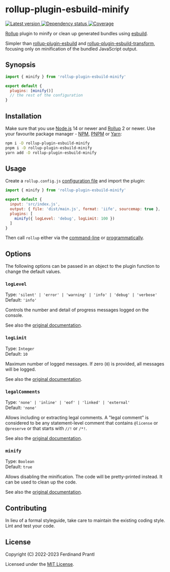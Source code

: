# rollup-plugin-esbuild-minify

[![Latest version](https://img.shields.io/npm/v/rollup-plugin-esbuild-minify)
 ![Dependency status](https://img.shields.io/librariesio/release/npm/rollup-plugin-esbuild-minify)
](https://www.npmjs.com/package/rollup-plugin-esbuild-minify)
[![Coverage](https://codecov.io/gh/prantlf/rollup-plugin-esbuild-minify/branch/master/graph/badge.svg)](https://codecov.io/gh/prantlf/rollup-plugin-esbuild-minify)

[Rollup] plugin to minify or clean up generated bundles using [esbuild].

Simpler than [rollup-plugin-esbuild] and [rollup-plugin-esbuild-transform], focusing only on minification of the bundled JavaScript output.

## Synopsis

```js
import { minify } from 'rollup-plugin-esbuild-minify'

export default {
  plugins: [minify()]
  // the rest of the configuration
}
```

## Installation

Make sure that you use [Node.js] 14 or newer and [Rollup] 2 or newer. Use your favourite package manager - [NPM], [PNPM] or [Yarn]:

```sh
npm i -D rollup-plugin-esbuild-minify
pnpm i -D rollup-plugin-esbuild-minify
yarn add -D rollup-plugin-esbuild-minify
```

## Usage

Create a `rollup.config.js` [configuration file] and import the plugin:

```js
import { minify } from 'rollup-plugin-esbuild-minify'

export default {
  input: 'src/index.js',
  output: { file: 'dist/main.js', format: 'iife', sourcemap: true },
  plugins: [
    minify({ logLevel: 'debug', logLimit: 100 })
  ]
}
```

Then call `rollup` either via the [command-line] or [programmatically].

## Options

The following options can be passed in an object to the plugin function to change the default values.

### `logLevel`

Type: `'silent' | 'error' | 'warning' | 'info' | 'debug' | 'verbose'`<br>
Default: `'info'`

Controls the number and detail of progress messages logged on the console.

See also the [original documentation](https://esbuild.github.io/api/#log-level).

### `logLimit`

Type: `Integer`<br>
Default: `10`

Maximum number of logged messages. If zero (`0`) is provided, all messages will be logged.

See also the [original documentation](https://esbuild.github.io/api/#log-limit).

### `legalComments`

Type: `'none' | 'inline' | 'eof' | 'linked' | 'external'`<br>
Default: `'none'`

Allows including or extracting legal comments. A "legal comment" is considered to be any statement-level comment that contains `@license` or `@preserve` or that starts with `//!` or `/*!`.

See also the [original documentation](https://esbuild.github.io/api/#legal-comments).

### `minify`

Type: `Boolean`<br>
Default: `true`

Allows disabling the minification. The code will be pretty-printed instead. It can be used to clean up the code.

See also the [original documentation](https://esbuild.github.io/api/#minify).

## Contributing

In lieu of a formal styleguide, take care to maintain the existing coding style. Lint and test your code.

## License

Copyright (C) 2022-2023 Ferdinand Prantl

Licensed under the [MIT License].

[MIT License]: http://en.wikipedia.org/wiki/MIT_License
[Rollup]: https://rollupjs.org/
[Node.js]: https://nodejs.org/
[NPM]: https://www.npmjs.com/
[PNPM]: https://pnpm.io/
[Yarn]: https://yarnpkg.com/
[configuration file]: https://www.rollupjs.org/guide/en/#configuration-files
[command-line]: https://www.rollupjs.org/guide/en/#command-line-reference
[programmatically]: https://www.rollupjs.org/guide/en/#javascript-api
[rollup-plugin-esbuild]: https://www.npmjs.com/package/rollup-plugin-esbuild
[rollup-plugin-esbuild-transform]: https://www.npmjs.com/package/rollup-plugin-esbuild-transform
[esbuild]: https://esbuild.github.io/
